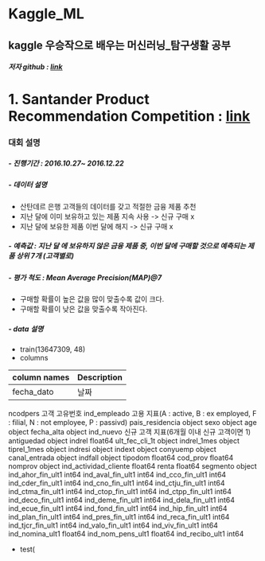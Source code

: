 # Kaggle_ML
## kaggle 우승작으로 배우는 머신러닝_탐구생활 공부 
##### 저자 github : [link](https://github.com/bjpublic/kaggleml)


# 1. Santander Product Recommendation Competition : [link](https://www.kaggle.com/c/santander-product-recommendation)
### 대회 설명
##### - 진행기간 : 2016.10.27~ 2016.12.22
##### - 데이터 설명
   - 산탄데르 은행 고객들의 데이터를 갖고 적절한 금융 제품 추천
   - 지난 달에 이미 보유하고 있는 제품 지속 사용 -> 신규 구매 x
   - 지난 달에 보유한 제품 이번 달에 해지 -> 신규 구매 x
##### - 예측값 : 지난 달 에 보유하지 않은 금융 제품 중, 이번 달에 구매할 것으로 예측되는 제품 상위 7개 (고객별로)
##### - 평가 척도 : Mean Average Precision(MAP)@7
   - 구매할 확률이 높은 값을 많이 맞출수록 값이 크다.
   - 구매할 확률이 낮은 값을 맞출수록 작아진다.
##### - data 설명
   - train(13647309, 48)
   - columns
   
column names | Description
---- | ---- 
fecha_dato | 날짜
ncodpers                 고객 고유번호
ind_empleado             고용 지표(A : active, B : ex employed, F : filial, N : not employee, P : passivd)
pais_residencia          object
sexo                     object
age                      object
fecha_alta               object
ind_nuevo                신규 고객 지표(6개월 이내 신규 고객이면 1)
antiguedad               object
indrel                   float64
ult_fec_cli_1t           object
indrel_1mes              object
tiprel_1mes              object
indresi                  object
indext                   object
conyuemp                 object
canal_entrada            object
indfall                  object
tipodom                  float64
cod_prov                 float64
nomprov                  object
ind_actividad_cliente    float64
renta                    float64
segmento                 object
ind_ahor_fin_ult1        int64
ind_aval_fin_ult1        int64
ind_cco_fin_ult1         int64
ind_cder_fin_ult1        int64
ind_cno_fin_ult1         int64
ind_ctju_fin_ult1        int64
ind_ctma_fin_ult1        int64
ind_ctop_fin_ult1        int64
ind_ctpp_fin_ult1        int64
ind_deco_fin_ult1        int64
ind_deme_fin_ult1        int64
ind_dela_fin_ult1        int64
ind_ecue_fin_ult1        int64
ind_fond_fin_ult1        int64
ind_hip_fin_ult1         int64
ind_plan_fin_ult1        int64
ind_pres_fin_ult1        int64
ind_reca_fin_ult1        int64
ind_tjcr_fin_ult1        int64
ind_valo_fin_ult1        int64
ind_viv_fin_ult1         int64
ind_nomina_ult1          float64
ind_nom_pens_ult1        float64
ind_recibo_ult1          int64
       
  
   - test(
   
